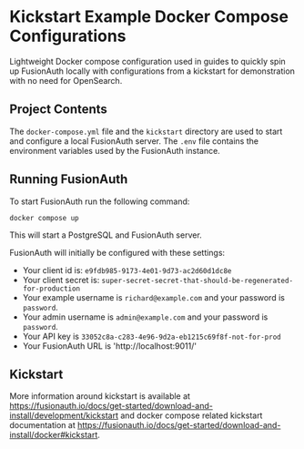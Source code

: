 # Kickstart Example Docker Compose Configurations

Lightweight Docker compose configuration used in guides to quickly spin up FusionAuth locally with configurations from a kickstart for demonstration with no need for OpenSearch.

## Project Contents

The `docker-compose.yml` file and the `kickstart` directory are used to start and configure a local FusionAuth server. The `.env` file contains the environment variables used by the FusionAuth instance.


## Running FusionAuth

To start FusionAuth run the following command:

```
docker compose up
```

This will start a PostgreSQL and FusionAuth server.

FusionAuth will initially be configured with these settings:

* Your client id is: `e9fdb985-9173-4e01-9d73-ac2d60d1dc8e`
* Your client secret is: `super-secret-secret-that-should-be-regenerated-for-production`
* Your example username is `richard@example.com` and your password is `password`.
* Your admin username is `admin@example.com` and your password is `password`.
* Your API key is `33052c8a-c283-4e96-9d2a-eb1215c69f8f-not-for-prod`
* Your FusionAuth URL is 'http://localhost:9011/'


## Kickstart

More information around kickstart is available at https://fusionauth.io/docs/get-started/download-and-install/development/kickstart and docker compose related kickstart documentation at https://fusionauth.io/docs/get-started/download-and-install/docker#kickstart.
